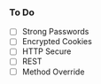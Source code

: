 ### To Do

- [ ] Strong Passwords
- [ ] Encrypted Cookies
- [ ] HTTP Secure
- [ ] REST
- [ ] Method Override
